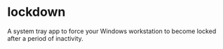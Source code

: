 # lockdown
A system tray app to force your Windows workstation to become locked after a period of inactivity.
